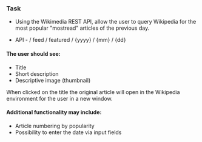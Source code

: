 ### Task

- Using the Wikimedia REST API, allow the user to query Wikipedia for the most popular "mostread" articles of the previous day.

- API - / feed / featured / {yyyy} / {mm} / {dd}

#### The user should see:
- Title
- Short description
- Descriptive image (thumbnail)

When clicked on the title the original article will open in the Wikipedia environment for the user in a new window.

#### Additional functionality may include:
- Article numbering by popularity
- Possibility to enter the date via input fields